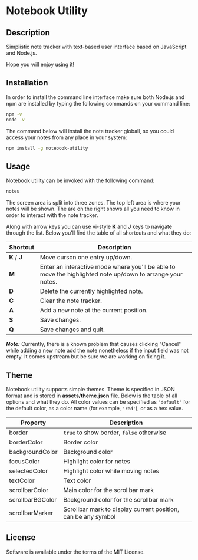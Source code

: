# Notebook Utility

## Description

Simplistic note tracker with text-based user interface based on JavaScript and Node.js.

Hope you will enjoy using it!

## Installation

In order to install the command line interface make sure both Node.js and npm are installed by typing the following commands on your command line:

```bash
npm -v
node -v
```

The command below will install the note tracker globall, so you could access your notes from any place in your system:

```bash
npm install -g notebook-utility
```

## Usage

Notebook utility can be invoked with the following command:

```bash
notes
```

The screen area is split into three zones. The top left area is where your notes will be shown. The are on the right shows all you need to know in order to interact with the note tracker.

Along with arrow keys you can use vi-style **K** and **J** keys to navigate through the list.
Below you'll find the table of all shortcuts and what they do:

 Shortcut   | Description
------------|----------------------------
**K** / **J** | Move curson one entry up/down.
**M**       | Enter an interactive mode where you'll be able to move the highlighted note up/down to arrange your notes.
**D**       | Delete the currently highlighted note.
**C**       | Clear the note tracker.
**A**       | Add a new note at the current position.
**S**       | Save changes.
**Q**       | Save changes and quit.

**_Note:_** Currently, there is a known problem that causes clicking "Cancel" while adding a new note add the note nonetheless if the input field was not empty. It comes upstream but be sure we are working on fixing it.

## Theme

Notebook utility supports simple themes. Theme is specified in JSON format and is stored in **assets/theme.json** file. Below is the table of all options and what they do. All color values can be specified as `'default'` for the default color, as a color name (for example, `'red'`), or as a hex value.

 Property       | Description
----------------|-----------------
border          | `true` to show border, `false` otherwise
borderColor     | Border color
backgroundColor | Background color
focusColor      | Highlight color for notes
selectedColor   | Highlight color while moving notes
textColor       | Text color
scrollbarColor  | Main color for the scrollbar mark
scrollbarBGColor| Background color for the scrollbar mark
scrollbarMarker | Scrollbar mark to display current position, can be any symbol


## License
Software is available under the terms of the MIT License.
